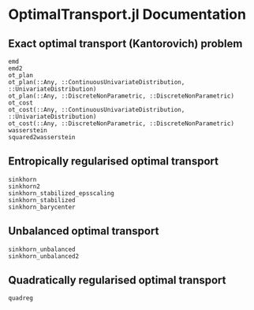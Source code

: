 # OptimalTransport.jl Documentation


## Exact optimal transport (Kantorovich) problem

```@docs
emd
emd2
ot_plan
ot_plan(::Any, ::ContinuousUnivariateDistribution, ::UnivariateDistribution)
ot_plan(::Any, ::DiscreteNonParametric, ::DiscreteNonParametric)
ot_cost
ot_cost(::Any, ::ContinuousUnivariateDistribution, ::UnivariateDistribution)
ot_cost(::Any, ::DiscreteNonParametric, ::DiscreteNonParametric)
wasserstein
squared2wasserstein
```

## Entropically regularised optimal transport

```@docs
sinkhorn
sinkhorn2
sinkhorn_stabilized_epsscaling
sinkhorn_stabilized
sinkhorn_barycenter
```

## Unbalanced optimal transport
```@docs
sinkhorn_unbalanced
sinkhorn_unbalanced2
```

## Quadratically regularised optimal transport
```@docs
quadreg
```
